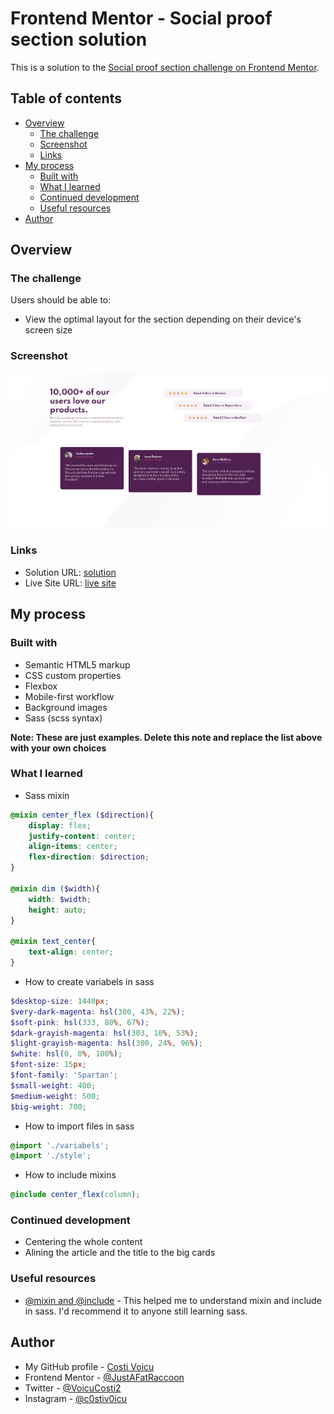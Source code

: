 # Frontend Mentor - Social proof section solution

This is a solution to the [Social proof section challenge on Frontend Mentor](https://www.frontendmentor.io/challenges/social-proof-section-6e0qTv_bA). 

## Table of contents

- [Overview](#overview)
  - [The challenge](#the-challenge)
  - [Screenshot](#screenshot)
  - [Links](#links)
- [My process](#my-process)
  - [Built with](#built-with)
  - [What I learned](#what-i-learned)
  - [Continued development](#continued-development)
  - [Useful resources](#useful-resources)
- [Author](#author)


## Overview

### The challenge

Users should be able to:

- View the optimal layout for the section depending on their device's screen size

### Screenshot

![](./images/desktop-ss.png)

### Links

- Solution URL: [solution](https://www.frontendmentor.io/solutions/responsivesocialproofsectionwebsite-9aCpImOxX)
- Live Site URL: [live site](https://costivoicu.github.io/Responsive-social-proof-section-website/)

## My process

### Built with

- Semantic HTML5 markup
- CSS custom properties
- Flexbox
- Mobile-first workflow
- Background images
- Sass (scss syntax)

**Note: These are just examples. Delete this note and replace the list above with your own choices**

### What I learned

- Sass mixin

```scss
@mixin center_flex ($direction){
    display: flex;
    justify-content: center;
    align-items: center;
    flex-direction: $direction;
}

@mixin dim ($width){
    width: $width;
    height: auto;
}

@mixin text_center{
    text-align: center;
}
```
- How to create variabels in sass

```scss
$desktop-size: 1440px;
$very-dark-magenta: hsl(300, 43%, 22%);
$soft-pink: hsl(333, 80%, 67%);
$dark-grayish-magenta: hsl(303, 10%, 53%);
$light-grayish-magenta: hsl(300, 24%, 96%);
$white: hsl(0, 0%, 100%);
$font-size: 15px;
$font-family: 'Spartan';
$small-weight: 400;
$medium-weight: 500;
$big-weight: 700;
```

- How to import files in sass

```scss
@import './variabels';
@import './style';
```

- How to include mixins

```scss
@include center_flex(column);
```

### Continued development

- Centering the whole content
- Alining the article and the title to the big cards

### Useful resources

- [@mixin and @include](https://sass-lang.com/documentation/at-rules/mixin) - This helped me to understand  mixin and include in sass. I'd recommend it to anyone still learning sass.

## Author

- My GitHub profile - [Costi Voicu](https://github.com/CostiVoicu)
- Frontend Mentor - [@JustAFatRaccoon](https://www.frontendmentor.io/profile/JustAFatRaccoon)
- Twitter - [@VoicuCosti2](https://twitter.com/VoicuCosti2)
- Instagram - [@c0stiv0icu](https://www.instagram.com/c0stiv0icu/)
